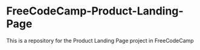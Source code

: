 # FreeCodeCamp-Product-Landing-Page
This is a repository for the Product Landing Page project in FreeCodeCamp
